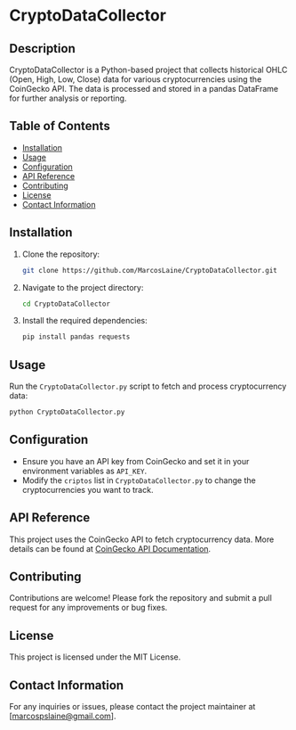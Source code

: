 # CryptoDataCollector

## Description
CryptoDataCollector is a Python-based project that collects historical OHLC (Open, High, Low, Close) data for various cryptocurrencies using the CoinGecko API. The data is processed and stored in a pandas DataFrame for further analysis or reporting.

## Table of Contents
- [Installation](#installation)
- [Usage](#usage)
- [Configuration](#configuration)
- [API Reference](#api-reference)
- [Contributing](#contributing)
- [License](#license)
- [Contact Information](#contact-information)

## Installation
1. Clone the repository:
   ```bash
   git clone https://github.com/MarcosLaine/CryptoDataCollector.git
   ```
2. Navigate to the project directory:
   ```bash
   cd CryptoDataCollector
   ```
3. Install the required dependencies:
   ```bash
   pip install pandas requests
   ```

## Usage
Run the `CryptoDataCollector.py` script to fetch and process cryptocurrency data:
```bash
python CryptoDataCollector.py
```

## Configuration
- Ensure you have an API key from CoinGecko and set it in your environment variables as `API_KEY`.
- Modify the `criptos` list in `CryptoDataCollector.py` to change the cryptocurrencies you want to track.

## API Reference
This project uses the CoinGecko API to fetch cryptocurrency data. More details can be found at [CoinGecko API Documentation](https://www.coingecko.com/en/api).

## Contributing
Contributions are welcome! Please fork the repository and submit a pull request for any improvements or bug fixes.

## License
This project is licensed under the MIT License.

## Contact Information
For any inquiries or issues, please contact the project maintainer at [marcospslaine@gmail.com].
